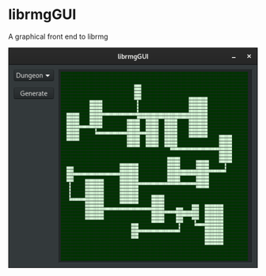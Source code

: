 # librmgGUI
A graphical front end to librmg

![librmgGUI](https://raw.githubusercontent.com/Paul-Wortmann/librmgGUI/master/images/Screenshot_from_2020-04-26.png)


